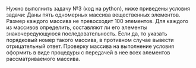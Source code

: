 Нужно выполнить задачу №3 (код на python), ниже приведены условия задачи:
Даны пять одномерных массива вещественных элементов. Размер каждого массива не превосходит 100 элементов. Для каждого из массивов определить, составляют ли его элементы знакочередующуюся последовательность. Если да, то указать порядковый номер такого массива, в противном случае вывести отрицательный ответ. Проверку массива на выполнение условия оформить в виде процедуры с передачей в нее всех элементов рассматриваемого массива.
